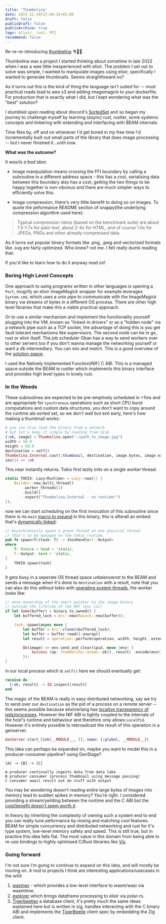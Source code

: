 ```yaml
---
title: 'Thumbelina'
date: 2023-12-20T17:44:15+01:00
draft: false
publicDraft: false
publicArchive: true
tags: elixir, rust, FFI
recommend: false
---
```


Re-re-re-introducing [thumbelina](https://github.com/hailelagi/thumbelina) ⚗️🧪🔮.

Thumbelina was a project I started thinking about sometime in late 2022 when I was a wee little inexperienced with elixir. The problem I set out to solve was simple, I wanted to manipulate images using elixir, specifically I wanted to generate thumbnails. Seems straightfoward no?

As it turns out this is the kind of thing the language isn't suited for -- most practical roads lead to aws s3 and
adding imagemagick to your dockerfile. For production that is exactly what I did, but I kept wondering what was the "best" solution?

I stumbled upon reading about discord's [SortedSet](https://discord.com/blog/using-rust-to-scale-elixir-for-11-million-concurrent-users) and so began my journey to challenge myself by learning (async) rust, rustler, some systems concepts and tinkering with extending and interfacing with BEAM internals.

Time flies by, off and on whenever I'd get bored in my free time I'd incrementally built out small parts of the library that does image processing -- but I never finished it...until now.

**What was the outcome?**

_It was/is a bad idea_:

- Image manipulation means crossing the FFI boundary by calling a subroutine in a different address space - this has a cost, serialising data between this boundary also has a cost, getting the two things to be happy together is non-obvious and there are much simpler ways to efficiently solve this.

- Image compression, there's very little benefit to doing so on images. To quote the peformance README section of snappy(the underlying compression algorithm used here):

> Typical compression ratios (based on the benchmark suite) are about 1.5-1.7x for plain text, about 2-4x for HTML, and of course 1.0x for JPEGs, PNGs and other already-compressed data.

As it turns out popular binary formats like .png, .jpeg and vectorized formats like .svg are fairly optimized. Who knew? not me. I felt really dumb reading that.

If you'd like to learn _how_ to do it anyway read on!

### Boring High Level Concepts

One approach to using programs written in other languages is opening a `Port`, mogrify an elixir ImageMagick wrapper for example leverages `System.cmd`,
which uses a unix pipe to communicate with the ImageMagick binary via streams of bytes in a different OS process. There are other high level libraries that make this a viable practical approach.

Or to use a similar mechanism and implement the functionality yourself plugging into the VM,
known as "linked-in drivers" or as a "hidden node" via a network pipe such as a TCP socket, the advantage of doing this is you get fault tolerant mechanisms like supervisors. The second node can be in go, rust or elixir itself. The job scheduler Oban has a way to send workers over to other servers too if you don't wanna manage the networking yourself or want a db intermediary. You can mix and match. This is a good overview of the [solution space](https://www.theerlangelist.com/article/outside_elixir).

I used the Natively Implemented Function(NIF) C ABI. This is a managed space outside the BEAM ie rustler
which implements this binary interface and provides high level types in lovely rust.

### In the Weeds

These subroutines are expected to be pre-emptively scheduled in <1ms and are appropriate for `synchronous` operations such as short CPU burst computations and custom data structures, you don't want to copy around the runtime ala sorted set, so we don't wait but exit early, here's how making a thumbnail works:

```elixir
# you can also read the binary from a network
# but let's keep it simple by reading from disk
{:ok, image} = Thumbelina.open("./path_to_image.jpg") 
width = 50.0
height = 50.0
destination = self()
Thumbelina.Internal.cast(:thumbnail, destination, image.bytes, image.extension, width, height)
iex(1) => :ok
```

This near instantly returns. Tokio first lazily inits on a single worker thread:

```rust
static TOKIO: Lazy<Runtime> = Lazy::new(|| {
    Builder::new_multi_thread()
        .worker_threads(1)
        .build()
        .expect("Thumbelina.Internal - no runtime!")
});
```

now we can start scheduling on the first invocation of this subroutine since there is no `main` [macro to expand](https://tokio.rs/tokio/topics/bridging) in this binary, this is afterall an embed that's [dynamically linked](https://www.erlang.org/doc/tutorial/nif.html):

```rust
// Asynchronously spawn a green thread on one physical thread
// that's to be managed on the tokio runtime.
pub fn spawn<T>(task: T) -> JoinHandle<T::Output>
where
    T: Future + Send + 'static,
    T::Output: Send + 'static,
{
    TOKIO.spawn(task)
}
```

It gets busy in a seperate OS thread space unbeknownst to the BEAM and sends a message when it's done to `destination` with a result, note that you can
also do this without tokio with [operating system threads](https://docs.rs/rustler/latest/rustler/thread/struct.ThreadSpawner.html), the worker looks like:

```rust
// move ownership of the smart pointer to the image binary 
// outside the lifetime of the NIF sync call
if let Some(buffer) = binary.to_owned() {
    let buffered_lock = Arc::new(RwLock::new(buffer));

    task::spawn(async move {
        let buffer = Arc::clone(&buffered_lock);
        let buffer = buffer.read().unwrap()
        let result = operation::perform(operation, width, height, extension, &buffer).unwrap();

        Ok(image) => env.send_and_clear(&pid, move |env| {
            Success {op: thumbelina::atoms::ok(), result} .encode(env)})
        });
}
```

in our local process which is `self()` here we should eventually get:

```elixir
receive do
  {:ok, result} -> IO.inspect(result)
end

```

The magic of the BEAM is really in easy distributed networking, say we try to send over our `destination` as the pid of a process on a remote server -- this seems possible because elixir/erlang has [location transparency of pids/processes](https://livebook.manning.com/book/erlang-and-otp-in-action/chapter-8/). However the NIF ABI is tightly coupled to the internals of the host's runtime and behaviour and therefore only allows `LocalPid`. However it's entirely possible to rebroadcast the result of this operation in a genserver.

```elixir
GenServer.start_link(__MODULE__, [], name: {:global, __MODULE__})
```

This idea can perhaps be expanded on, maybe you want to model this in a
producer-consumer pipeline? using GenStage?

```
[A] -> [B] -> [C]

A producer continually ingests data from data lake 
B producer consumer (process thumbnail using message passing)
C consumer await result out do stuff with output
```

You may be wondering doesn't reading entire large bytes of images into memory lead to sudden spikes in memory?
You're right. I considered providing a stream/yeilding between the runtime and the C ABI but the [cost/benefit doesn't seem worth it](https://github.com/hailelagi/thumbelina/pull/10).

In theory by inheriting the complexity of owning such a system end to end you can really tune peformance by mixing and matching cool features. BEAM
for simple concurrency and distributed networking and rust for it's type system, low-level memory safety and speed. This is still true, but in practice this
idea falls flat. The most value in this domain from being able to re-use bindings to highly optimised C/Rust libraries like [Vix](https://github.com/akash-akya/vix).

### Going forward

I'm not sure I'm going to continue to expand on this idea, and will mostly be moving on. A nod to projects I think
are interesting applications/usecases in the wild:

1. [wasmex](https://github.com/tessi/wasmex) - which provides a low-level interface to wasm/wasi via wasmtime.
2. [explorer](https://github.com/elixir-explorer/explorer) which brings dataframe processing to elixir via polar-rs.
3. [Tigerbeetlex](https://github.com/rbino/tigerbeetlex) a database client, it's
pretty much the same ideas explained here but is written in zig, handles interacting with the C binary ABI
and implements the [TigerBeetle](https://tigerbeetle.com/) client spec by embedding the Zig client.
